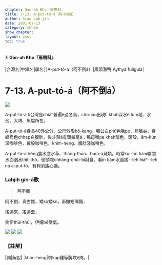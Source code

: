 ```yaml
---
chapter: Gān-ah Kho『雁鴨科』
title: 7-13. A-put-tó-á（阿不倒á）
author: Siau Lah-jih
date: 2001-07-13
category: chheh
show_chapter: 
layout: post
toc: true
---
```


#### 7. Gān-ah Kho『雁鴨科』

|台灣名|中譯名|學名|
|A-put-tó-á（阿不倒á）|鳳頭潛鴨|Aythya fuligula|


# 7-13. A-put-tó-á（阿不倒á）

![](../too5/07/7-13-2.A-put-tó-á.jpg)


A-put-tó-á tī台灣是chiâⁿ普遍ê過冬鳥，chú-iàu出現tī khah深水ê lòm地、水池、大埤、魚塭所在。

A-put-tó-á身長40外公分，公母外形bô-kang，鴨公白phú色嘴pe、烏嘴尖，身軀烏色chhap白腹肚，後斗殼á有頭鬃尾á；鴨母嘴pe khah暗色，頭殼、ām-kún深咖啡色，翼股咖啡色，khim-heng、腹肚淺咖啡色。

A-put-tó-á hèng食水底水草、thâng-thōa、ham-á貝類，時常kui-tīn tiàm曠闊水面泅水thit-thô，倒頭栽chhàng-chúi-bī討食，看in tiàm水面搖--leh hiáⁿ--leh ná a-put-tó，有夠消遙心適。




### **Lahjih gín-á歌**
>**阿不倒**

阿不倒，真古錐，矮kò͘矮kò͘，兩撇短嘴鬚，

搖過來，搖過去，

笑伊thûi-thûi，伊攏bē受氣。


![](../too5/07/7-13-3.A-put-tó-á.jpg)
![](../too5/07/7-13-1.A-put-tó-á.jpg)
![](../too5/07/7-13-4.A-put-tó-á.jpg)



### 【註解】

|詞|解說|
|khim-heng|鴨kap雞等胸坎ê肉。|


